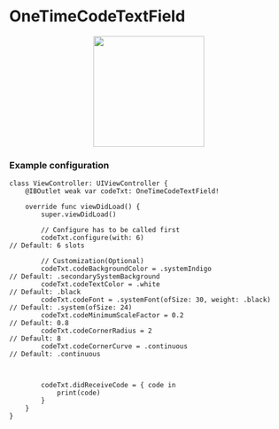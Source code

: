 # OneTimeCodeTextField
<p align="center">
    <img src="https://user-images.githubusercontent.com/30866972/128621686-4fa4b27a-92ce-42c8-a121-94d098288dca.jpeg" width="200"> 
  </p>

### Example configuration

```
class ViewController: UIViewController {
    @IBOutlet weak var codeTxt: OneTimeCodeTextField!
    
    override func viewDidLoad() {
        super.viewDidLoad()
        
        // Configure has to be called first
        codeTxt.configure(with: 6)                                      // Default: 6 slots
        
        // Customization(Optional)
        codeTxt.codeBackgroundColor = .systemIndigo                     // Default: .secondarySystemBackground
        codeTxt.codeTextColor = .white                                  // Default: .black
        codeTxt.codeFont = .systemFont(ofSize: 30, weight: .black)      // Default: .system(ofSize: 24)
        codeTxt.codeMinimumScaleFactor = 0.2                            // Default: 0.8
        codeTxt.codeCornerRadius = 2                                    // Default: 8
        codeTxt.codeCornerCurve = .continuous                           // Default: .continuous
        
        

        codeTxt.didReceiveCode = { code in
            print(code)
        }
    }
}
```
